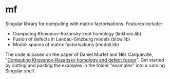 # mf

Singular library for computing with matrix factorisations. Features include:

* Computing Khovanov-Rozansky knot homology (linkhom.lib)
* Fusion of defects in Landau-Ginzburg models (blow.lib)
* Moduli spaces of matrix factorisations (moduli.lib) 

The code is based on the paper of Daniel Murfet and Nils Carqueville, "[Computing Khovanov-Rozansky homology and defect fusion](http://arxiv.org/abs/1108.1081)". Get started by cutting and pasting the examples in the folder "examples" into a running Singular shell.
